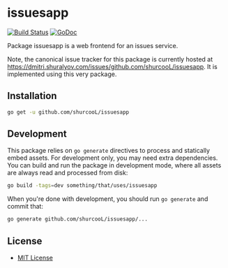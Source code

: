 issuesapp
=========

[![Build Status](https://travis-ci.org/shurcooL/issuesapp.svg?branch=master)](https://travis-ci.org/shurcooL/issuesapp) [![GoDoc](https://godoc.org/github.com/shurcooL/issuesapp?status.svg)](https://godoc.org/github.com/shurcooL/issuesapp)

Package issuesapp is a web frontend for an issues service.

Note, the canonical issue tracker for this package is currently hosted at
https://dmitri.shuralyov.com/issues/github.com/shurcooL/issuesapp.
It is implemented using this very package.

Installation
------------

```bash
go get -u github.com/shurcooL/issuesapp
```

Development
-----------

This package relies on `go generate` directives to process and statically embed assets. For development only, you may need extra dependencies. You can build and run the package in development mode, where all assets are always read and processed from disk:

```bash
go build -tags=dev something/that/uses/issuesapp
```

When you're done with development, you should run `go generate` and commit that:

```bash
go generate github.com/shurcooL/issuesapp/...
```

License
-------

-	[MIT License](https://opensource.org/licenses/mit-license.php)
